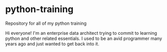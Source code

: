 # python-training

Repository for all of my python training

Hi everyone!  I'm an enterprise data architect trying to commit to learning python and other related essentials.
I used to be an avid programmer many years ago and just wanted to get back into it.

